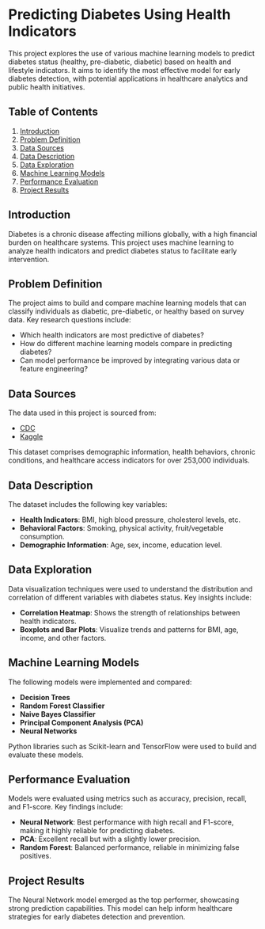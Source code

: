 # Predicting Diabetes Using Health Indicators

This project explores the use of various machine learning models to predict diabetes status (healthy, pre-diabetic, diabetic) based on health and lifestyle indicators. It aims to identify the most effective model for early diabetes detection, with potential applications in healthcare analytics and public health initiatives.

## Table of Contents

1. [Introduction](#introduction)
2. [Problem Definition](#problem-definition)
3. [Data Sources](#data-sources)
4. [Data Description](#data-description)
5. [Data Exploration](#data-exploration)
6. [Machine Learning Models](#machine-learning-models)
7. [Performance Evaluation](#performance-evaluation)
8. [Project Results](#project-results)

## Introduction

Diabetes is a chronic disease affecting millions globally, with a high financial burden on healthcare systems. This project uses machine learning to analyze health indicators and predict diabetes status to facilitate early intervention.

## Problem Definition

The project aims to build and compare machine learning models that can classify individuals as diabetic, pre-diabetic, or healthy based on survey data. Key research questions include:
- Which health indicators are most predictive of diabetes?
- How do different machine learning models compare in predicting diabetes?
- Can model performance be improved by integrating various data or feature engineering?

## Data Sources

The data used in this project is sourced from:
- [CDC](https://www.cdc.gov/pcd/issues/2019/19_0109.htm)
- [Kaggle](https://www.kaggle.com/datasets/alexteboul/diabetes-health-indicators-dataset/data)

This dataset comprises demographic information, health behaviors, chronic conditions, and healthcare access indicators for over 253,000 individuals.

## Data Description

The dataset includes the following key variables:
- **Health Indicators**: BMI, high blood pressure, cholesterol levels, etc.
- **Behavioral Factors**: Smoking, physical activity, fruit/vegetable consumption.
- **Demographic Information**: Age, sex, income, education level.

## Data Exploration

Data visualization techniques were used to understand the distribution and correlation of different variables with diabetes status. Key insights include:
- **Correlation Heatmap**: Shows the strength of relationships between health indicators.
- **Boxplots and Bar Plots**: Visualize trends and patterns for BMI, age, income, and other factors.

## Machine Learning Models

The following models were implemented and compared:
- **Decision Trees**
- **Random Forest Classifier**
- **Naive Bayes Classifier**
- **Principal Component Analysis (PCA)**
- **Neural Networks**

Python libraries such as Scikit-learn and TensorFlow were used to build and evaluate these models.

## Performance Evaluation

Models were evaluated using metrics such as accuracy, precision, recall, and F1-score. Key findings include:
- **Neural Network**: Best performance with high recall and F1-score, making it highly reliable for predicting diabetes.
- **PCA**: Excellent recall but with a slightly lower precision.
- **Random Forest**: Balanced performance, reliable in minimizing false positives.

## Project Results

The Neural Network model emerged as the top performer, showcasing strong prediction capabilities. This model can help inform healthcare strategies for early diabetes detection and prevention.
